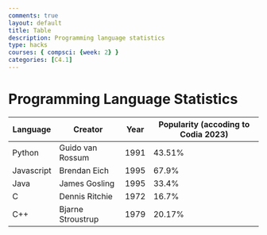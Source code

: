 ```yaml
---
comments: true
layout: default
title: Table
description: Programming language statistics
type: hacks
courses: { compsci: {week: 2} }
categories: [C4.1]
---
```


# Programming Language Statistics
<head>
    <!-- load jQuery and DataTables output style and scripts -->
    <link rel="stylesheet" type="text/css" href="https://cdn.datatables.net/1.13.4/css/jquery.dataTables.min.css">
    <script type="text/javascript" language="javascript" src="https://code.jquery.com/jquery-3.6.0.min.js"></script>
    <script>var define = null;</script>
    <script type="text/javascript" language="javascript" src="https://cdn.datatables.net/1.13.4/js/jquery.dataTables.min.js"></script>
</head>

<!-- Body contains the contents of the Document -->
<body>
    <table id="demo" class="table">
        <thead>
            <tr>
                <th>Language</th>
                <th>Creator</th>
                <th>Year</th>
                <th>Popularity (accoding to Codia 2023)</th>
            </tr>
        </thead>
        <tbody>
            <tr>
                <td>Python</td>
                <td>Guido van Rossum</td>
                <td>1991</td>
                <td>43.51%</td>
            </tr>
            <tr>
                <td>Javascript</td>
                <td>Brendan Eich</td>
                <td>1995</td>
                <td>67.9%</td>
            </tr>
            <tr>
                <td>Java</td>
                <td>James Gosling</td>
                <td>1995</td>
                <td>33.4%</td>
            </tr>
            <tr>
                <td>C</td>
                <td>Dennis Ritchie</td>
                <td>1972</td>
                <td>16.7%</td>
            </tr>
            <tr>
                <td>C++</td>
                <td>Bjarne Stroustrup</td>
                <td>1979</td>
                <td>20.17%</td>
            </tr>
        </tbody>
    </table>
</body>

<!-- Script is used to embed executable code -->
<script>
    $("#demo").DataTable();
</script>